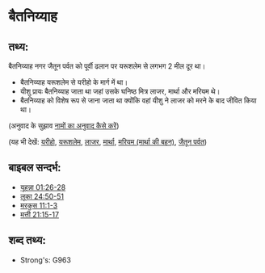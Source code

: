 # बैतनिय्याह #

## तथ्य: ##

बैतनिय्याह नगर जैतून पर्वत को पूर्वी ढलान पर यरूशलेम से लगभग 2 मील दूर था। 

* बैतनिय्याह यरूशलेम से यरीहो के मार्ग में था।
* यीशु प्रायः बैतनिय्याह जाता था जहां उसके घनिष्ठ मित्र लाजर, मार्था और मरियम थे।
* बैतनिय्याह को विशेष रूप से जाना जाता था क्योंकि वहां यीशु ने लाजर को मरने के बाद जीवित किया था।

(अनुवाद के सुझाव [नामों का अनुवाद कैसे करें](rc://hi/ta/man/translate/translate-names))

(यह भी देखें: [यरीहो](../names/jericho.md), [यरूशलेम](../names/jerusalem.md), [लाजर](../names/lazarus.md), [मार्था](../names/martha.md), [मरियम (मार्था की बहन)](../names/marysisterofmartha.md), [जैतून पर्वत](../names/mountofolives.md))

## बाइबल सन्दर्भ: ##

* [यूहन्ना 01:26-28](rc://hi/tn/help/jhn/01/26)
* [लूका 24:50-51](rc://hi/tn/help/luk/24/50)
* [मरकुस 11:1-3](rc://hi/tn/help/mrk/11/01)
* [मत्ती 21:15-17](rc://hi/tn/help/mat/21/15)

## शब्द तथ्य: ##

* Strong's: G963
